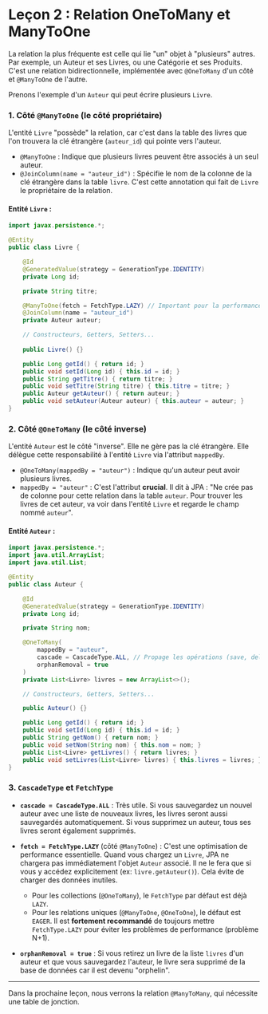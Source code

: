 # Leçon 2 : Relation OneToMany et ManyToOne

La relation la plus fréquente est celle qui lie "un" objet à "plusieurs" autres. Par exemple, un Auteur et ses Livres, ou une Catégorie et ses Produits. C'est une relation bidirectionnelle, implémentée avec `@OneToMany` d'un côté et `@ManyToOne` de l'autre.

Prenons l'exemple d'un `Auteur` qui peut écrire plusieurs `Livre`.

### 1. Côté `@ManyToOne` (le côté propriétaire)

L'entité `Livre` "possède" la relation, car c'est dans la table des livres que l'on trouvera la clé étrangère (`auteur_id`) qui pointe vers l'auteur.

- `@ManyToOne` : Indique que plusieurs livres peuvent être associés à un seul auteur.
- `@JoinColumn(name = "auteur_id")` : Spécifie le nom de la colonne de la clé étrangère dans la table `livre`. C'est cette annotation qui fait de `Livre` le propriétaire de la relation.

#### Entité `Livre` :

```java
import javax.persistence.*;

@Entity
public class Livre {

    @Id
    @GeneratedValue(strategy = GenerationType.IDENTITY)
    private Long id;

    private String titre;

    @ManyToOne(fetch = FetchType.LAZY) // Important pour la performance
    @JoinColumn(name = "auteur_id")
    private Auteur auteur;

    // Constructeurs, Getters, Setters...
    
    public Livre() {}

    public Long getId() { return id; }
    public void setId(Long id) { this.id = id; }
    public String getTitre() { return titre; }
    public void setTitre(String titre) { this.titre = titre; }
    public Auteur getAuteur() { return auteur; }
    public void setAuteur(Auteur auteur) { this.auteur = auteur; }
}
```

### 2. Côté `@OneToMany` (le côté inverse)

L'entité `Auteur` est le côté "inverse". Elle ne gère pas la clé étrangère. Elle délègue cette responsabilité à l'entité `Livre` via l'attribut `mappedBy`.

- `@OneToMany(mappedBy = "auteur")` : Indique qu'un auteur peut avoir plusieurs livres.
- `mappedBy = "auteur"` : C'est l'attribut **crucial**. Il dit à JPA : "Ne crée pas de colonne pour cette relation dans la table `auteur`. Pour trouver les livres de cet auteur, va voir dans l'entité `Livre` et regarde le champ nommé `auteur`".

#### Entité `Auteur` :

```java
import javax.persistence.*;
import java.util.ArrayList;
import java.util.List;

@Entity
public class Auteur {

    @Id
    @GeneratedValue(strategy = GenerationType.IDENTITY)
    private Long id;

    private String nom;

    @OneToMany(
        mappedBy = "auteur",
        cascade = CascadeType.ALL, // Propage les opérations (save, delete...)
        orphanRemoval = true
    )
    private List<Livre> livres = new ArrayList<>();

    // Constructeurs, Getters, Setters...

    public Auteur() {}

    public Long getId() { return id; }
    public void setId(Long id) { this.id = id; }
    public String getNom() { return nom; }
    public void setNom(String nom) { this.nom = nom; }
    public List<Livre> getLivres() { return livres; }
    public void setLivres(List<Livre> livres) { this.livres = livres; }
}
```

### 3. `CascadeType` et `FetchType`

- **`cascade = CascadeType.ALL`** : Très utile. Si vous sauvegardez un nouvel auteur avec une liste de nouveaux livres, les livres seront aussi sauvegardés automatiquement. Si vous supprimez un auteur, tous ses livres seront également supprimés.

- **`fetch = FetchType.LAZY`** (côté `@ManyToOne`) : C'est une optimisation de performance essentielle. Quand vous chargez un `Livre`, JPA ne chargera pas immédiatement l'objet `Auteur` associé. Il ne le fera que si vous y accédez explicitement (ex: `livre.getAuteur()`). Cela évite de charger des données inutiles.
  - Pour les collections (`@OneToMany`), le `FetchType` par défaut est déjà `LAZY`.
  - Pour les relations uniques (`@ManyToOne`, `@OneToOne`), le défaut est `EAGER`. Il est **fortement recommandé** de toujours mettre `FetchType.LAZY` pour éviter les problèmes de performance (problème N+1).

- **`orphanRemoval = true`** : Si vous retirez un livre de la liste `livres` d'un auteur et que vous sauvegardez l'auteur, le livre sera supprimé de la base de données car il est devenu "orphelin".

---

Dans la prochaine leçon, nous verrons la relation `@ManyToMany`, qui nécessite une table de jonction.
